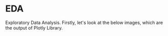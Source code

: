 # EDA
Exploratory Data Analysis.
Firstly, let's look at the below images, which are the output of Plotly Library.
